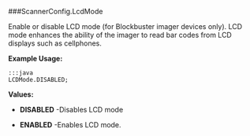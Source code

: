 ###ScannerConfig.LcdMode

Enable or disable LCD mode (for Blockbuster imager devices only).
 LCD mode enhances the ability of the imager to read bar codes from LCD displays such as cellphones.

 

**Example Usage:**
	
	:::java	
	LCDMode.DISABLED;


**Values:**

* **DISABLED** -Disables LCD mode

* **ENABLED** -Enables LCD mode.

